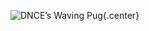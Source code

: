 <style>
.center {
  display: block;
  margin-left: 0;
  margin-right: 0;
}
.Box-body {
    background: #81050b;
    color: white !important;
}
</style>

![DNCE’s Waving Pug](https://www.wallpapertip.com/wmimgs/25-256889_mario-bros-wallpaper-4k-iphone.png){.center}
